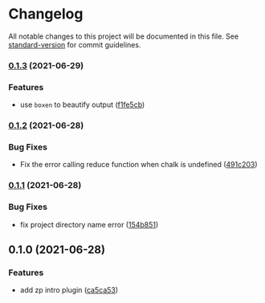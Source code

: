 # Changelog

All notable changes to this project will be documented in this file. See [standard-version](https://github.com/conventional-changelog/standard-version) for commit guidelines.

### [0.1.3](https://github.com/zppack/zp-plugin-intro/compare/v0.1.2...v0.1.3) (2021-06-29)


### Features

* use `boxen` to beautify output ([f1fe5cb](https://github.com/zppack/zp-plugin-intro/commit/f1fe5cb99e7fd47c70d8a7d514e247a5d2a5b0c8))

### [0.1.2](https://github.com/zppack/zp-plugin-intro/compare/v0.1.1...v0.1.2) (2021-06-28)


### Bug Fixes

* Fix the error calling reduce function when chalk is undefined ([491c203](https://github.com/zppack/zp-plugin-intro/commit/491c203387e17a3512403805b08b41b657e10b2c))

### [0.1.1](https://github.com/zppack/zp-plugin-intro/compare/v0.1.0...v0.1.1) (2021-06-28)


### Bug Fixes

* fix project directory name error ([154b851](https://github.com/zppack/zp-plugin-intro/commit/154b851442519ba6ff2a7230ef036bbef3bfed09))

## 0.1.0 (2021-06-28)


### Features

* add zp intro plugin ([ca5ca53](https://github.com/zppack/zp-plugin-intro/commit/ca5ca53a62bdf8eda411396c8f3c2a028687132b))
